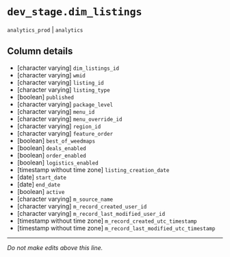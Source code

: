 # `dev_stage.dim_listings`
`analytics_prod` | `analytics`

## Column details
* [character varying] `dim_listings_id`
* [character varying] `wmid`
* [character varying] `listing_id`
* [character varying] `listing_type`
* [boolean]   `published`
* [character varying] `package_level`
* [character varying] `menu_id`
* [character varying] `menu_override_id`
* [character varying] `region_id`
* [character varying] `feature_order`
* [boolean]   `best_of_weedmaps`
* [boolean]   `deals_enabled`
* [boolean]   `order_enabled`
* [boolean]   `logistics_enabled`
* [timestamp without time zone] `listing_creation_date`
* [date]      `start_date`
* [date]      `end_date`
* [boolean]   `active`
* [character varying] `m_source_name`
* [character varying] `m_record_created_user_id`
* [character varying] `m_record_last_modified_user_id`
* [timestamp without time zone] `m_record_created_utc_timestamp`
* [timestamp without time zone] `m_record_last_modified_utc_timestamp`

-------------------------------------------------------------------------------
*Do not make edits above this line.*
